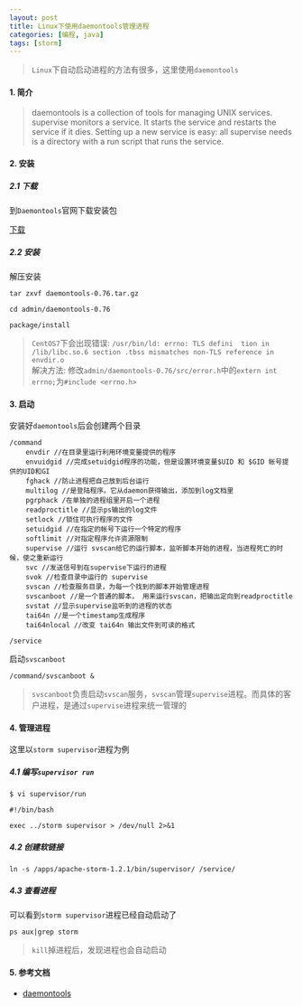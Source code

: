 ```yaml
---
layout: post
title: Linux下使用daemontools管理进程
categories: [编程, java]
tags: [storm]
---
```



> `Linux`下自动启动进程的方法有很多，这里使用`daemontools`

#### 1. 简介

> daemontools is a collection of tools for managing UNIX services.   
> supervise monitors a service. It starts the service and restarts the service if it dies. Setting up a new service is easy: all supervise needs is a directory with a run script that runs the service.


#### 2. 安装

##### 2.1 下载
到`Daemontools`官网下载安装包

[下载](http://cr.yp.to/daemontools/install.html)

##### 2.2 安装

解压安装
```
tar zxvf daemontools-0.76.tar.gz

cd admin/daemontools-0.76

package/install
```

> `CentOS7`下会出现错误: `/usr/bin/ld: errno: TLS defini  tion in /lib/libc.so.6 section .tbss mismatches non-TLS reference in envdir.o`   
> 解决方法: 修改`admin/daemontools-0.76/src/error.h`中的`extern int errno;`为`#include <errno.h>`

#### 3. 启动

安装好`daemontools`后会创建两个目录
```
/command
    envdir //在目录里运行利用环境变量提供的程序
    envuidgid //完成setuidgid程序的功能，但是设置环境变量$UID 和 $GID 帐号提供的UID和GI
    fghack //防止进程把自己放到后台运行
    multilog //是登陆程序。它从daemon获得输出，添加到log文档里
    pgrphack /在单独的进程组里开启一个进程
    readproctitle //显示ps输出的log文件
    setlock //锁住可执行程序的文件
    setuidgid //在指定的帐号下运行一个特定的程序
    softlimit //对指定程序允许资源限制
    supervise //运行 svscan给它的运行脚本，监听脚本开始的进程，当进程死亡的时候，使之重新运行
    svc //发送信号到在supervise下运行的进程
    svok //检查目录中运行的 supervise 
    svscan //检查服务目录，为每一个找到的脚本开始管理进程
    svscanboot //是一个普通的脚本， 用来运行svscan，把输出定向到readproctitle
    svstat //显示supervise监听到的进程的状态
    tai64n //是一个timestamp生成程序
    tai64nlocal //改变 tai64n 输出文件到可读的格式
    
/service
```

启动`svscanboot`
```
/command/svscanboot &
```
> `svscanboot`负责启动`svscan`服务，`svscan`管理`supervise`进程。而具体的客户进程，是通过`supervise`进程来统一管理的

#### 4. 管理进程
这里以`storm supervisor`进程为例

##### 4.1 编写`supervisor run`
```
$ vi supervisor/run

#!/bin/bash

exec ../storm supervisor > /dev/null 2>&1
```

##### 4.2 创建软链接
```
ln -s /apps/apache-storm-1.2.1/bin/supervisor/ /service/
```

##### 4.3 查看进程

可以看到`storm supervisor`进程已经自动启动了
```
ps aux|grep storm
```

> `kill`掉进程后，发现进程也会自动启动

#### 5. 参考文档

* [daemontools](http://cr.yp.to/daemontools.html)

